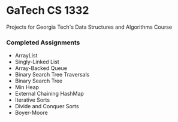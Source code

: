 # GaTech CS 1332
Projects for Georgia Tech's Data Structures and Algorithms Course

### Completed Assignments
- ArrayList
- Singly-Linked List
- Array-Backed Queue
- Binary Search Tree Traversals
- Binary Search Tree
- Min Heap
- External Chaining HashMap
- Iterative Sorts
- Divide and Conquer Sorts
- Boyer-Moore